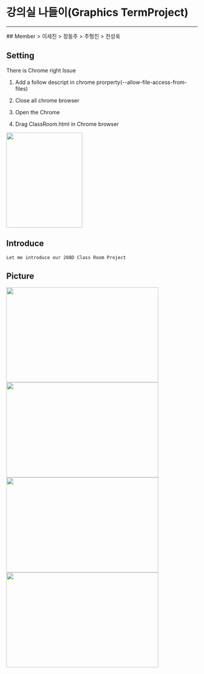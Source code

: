 # 강의실 나들이(Graphics TermProject)
<hr>
## Member
> 이세진
> 장동주
> 주형진
> 전성욱

## Setting
There is Chrome right Issue
1. Add a follow descript in chrome prorperty(--allow-file-access-from-files)

2. Close all chrome browser 

3. Open the Chrome

4. Drag ClassRoom.html in Chrome browser


<img src="https://github.com/MCJoo/Graphics-TermProject/blob/master/%EA%B0%95%EC%9D%98%EC%8B%A4%20%EB%82%98%EB%93%A4%EC%9D%B4/ReadMeImage/ReadMe5.png" width="200" height ="250"> 



## Introduce
```
Let me introduce our 208D Class Room Project

```

## Picture
<img src="https://github.com/MCJoo/Graphics-TermProject/blob/master/%EA%B0%95%EC%9D%98%EC%8B%A4%20%EB%82%98%EB%93%A4%EC%9D%B4/ReadMeImage/ReadMe1.png" width="400" height ="250"> 
<img src="https://github.com/MCJoo/Graphics-TermProject/blob/master/%EA%B0%95%EC%9D%98%EC%8B%A4%20%EB%82%98%EB%93%A4%EC%9D%B4/ReadMeImage/ReadMe2.png" width="400" height ="250">
<img src="https://github.com/MCJoo/Graphics-TermProject/blob/master/%EA%B0%95%EC%9D%98%EC%8B%A4%20%EB%82%98%EB%93%A4%EC%9D%B4/ReadMeImage/ReadMe3.png" width="400" height ="250">
<img src="https://github.com/MCJoo/Graphics-TermProject/blob/master/%EA%B0%95%EC%9D%98%EC%8B%A4%20%EB%82%98%EB%93%A4%EC%9D%B4/ReadMeImage/ReadMe4.png" width="400" height ="250">

